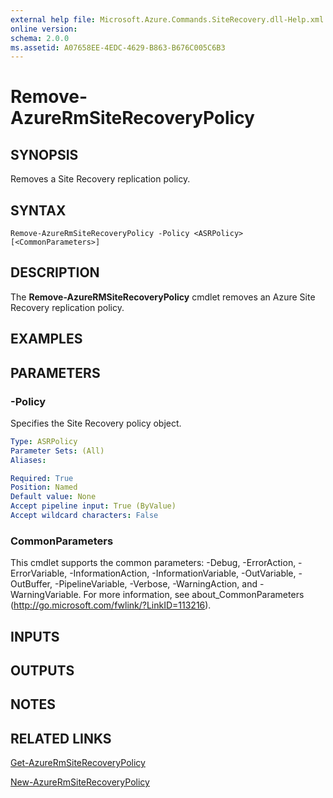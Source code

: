 ```yaml
---
external help file: Microsoft.Azure.Commands.SiteRecovery.dll-Help.xml
online version: 
schema: 2.0.0
ms.assetid: A07658EE-4EDC-4629-B863-B676C005C6B3
---
```


# Remove-AzureRmSiteRecoveryPolicy

## SYNOPSIS
Removes a Site Recovery replication policy.

## SYNTAX

```
Remove-AzureRmSiteRecoveryPolicy -Policy <ASRPolicy> [<CommonParameters>]
```

## DESCRIPTION
The **Remove-AzureRMSiteRecoveryPolicy** cmdlet removes an Azure Site Recovery replication policy.

## EXAMPLES


## PARAMETERS

### -Policy
Specifies the Site Recovery policy object.

```yaml
Type: ASRPolicy
Parameter Sets: (All)
Aliases:

Required: True
Position: Named
Default value: None
Accept pipeline input: True (ByValue)
Accept wildcard characters: False
```

### CommonParameters
This cmdlet supports the common parameters: -Debug, -ErrorAction, -ErrorVariable, -InformationAction, -InformationVariable, -OutVariable, -OutBuffer, -PipelineVariable, -Verbose, -WarningAction, and -WarningVariable. For more information, see about_CommonParameters (http://go.microsoft.com/fwlink/?LinkID=113216).

## INPUTS

## OUTPUTS

## NOTES

## RELATED LINKS

[Get-AzureRmSiteRecoveryPolicy](./Get-AzureRmSiteRecoveryPolicy.md)

[New-AzureRmSiteRecoveryPolicy](./New-AzureRmSiteRecoveryPolicy.md)
